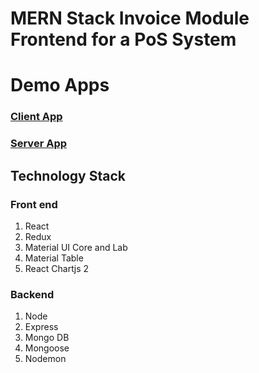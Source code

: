 # MERN Stack Invoice Module Frontend for a PoS System

# Demo Apps

### [Client App](https://google.com)

### [Server App](https://google.com)

## Technology Stack

### Front end

1. React
2. Redux
3. Material UI Core and Lab
4. Material Table
5. React Chartjs 2

### Backend

1. Node
2. Express
3. Mongo DB
4. Mongoose
5. Nodemon
